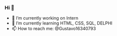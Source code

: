 ### Hi 👋

- 🔭 I’m currently working on Intern 
- 🌱 I’m currently learning HTML, CSS, SQL, DELPHI 
- 📫 How to reach me: @Gustavo16340793

